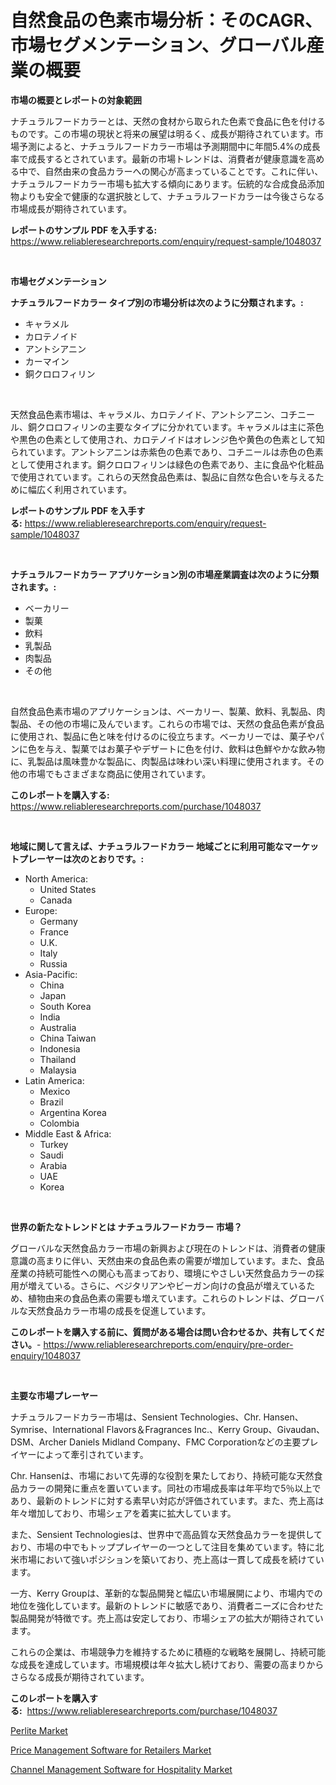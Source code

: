 <p><h1>自然食品の色素市場分析：そのCAGR、市場セグメンテーション、グローバル産業の概要</h1></p><p><strong>市場の概要とレポートの対象範囲</strong></p>
<p><p>ナチュラルフードカラーとは、天然の食材から取られた色素で食品に色を付けるものです。この市場の現状と将来の展望は明るく、成長が期待されています。市場予測によると、ナチュラルフードカラー市場は予測期間中に年間5.4%の成長率で成長するとされています。最新の市場トレンドは、消費者が健康意識を高める中で、自然由来の食品カラーへの関心が高まっていることです。これに伴い、ナチュラルフードカラー市場も拡大する傾向にあります。伝統的な合成食品添加物よりも安全で健康的な選択肢として、ナチュラルフードカラーは今後さらなる市場成長が期待されています。</p></p>
<p><strong>レポートのサンプル PDF を入手する:</strong> <a href="https://www.reliableresearchreports.com/enquiry/request-sample/1048037">https://www.reliableresearchreports.com/enquiry/request-sample/1048037</a></p>
<p>&nbsp;</p>
<p><strong>市場セグメンテーション</strong></p>
<p><strong>ナチュラルフードカラー タイプ別の市場分析は次のように分類されます。:</strong></p>
<p><ul><li>キャラメル</li><li>カロテノイド</li><li>アントシアニン</li><li>カーマイン</li><li>銅クロロフィリン</li></ul></p>
<p>&nbsp;</p>
<p><p>天然食品色素市場は、キャラメル、カロテノイド、アントシアニン、コチニール、銅クロロフィリンの主要なタイプに分かれています。キャラメルは主に茶色や黒色の色素として使用され、カロテノイドはオレンジ色や黄色の色素として知られています。アントシアニンは赤紫色の色素であり、コチニールは赤色の色素として使用されます。銅クロロフィリンは緑色の色素であり、主に食品や化粧品で使用されています。これらの天然食品色素は、製品に自然な色合いを与えるために幅広く利用されています。</p></p>
<p><strong>レポートのサンプル PDF を入手する:</strong>&nbsp;<a href="https://www.reliableresearchreports.com/enquiry/request-sample/1048037">https://www.reliableresearchreports.com/enquiry/request-sample/1048037</a></p>
<p>&nbsp;</p>
<p><strong> ナチュラルフードカラー アプリケーション別の市場産業調査は次のように分類されます。:</strong></p>
<p><ul><li>ベーカリー</li><li>製菓</li><li>飲料</li><li>乳製品</li><li>肉製品</li><li>その他</li></ul></p>
<p>&nbsp;</p>
<p><p>自然食品色素市場のアプリケーションは、ベーカリー、製菓、飲料、乳製品、肉製品、その他の市場に及んでいます。これらの市場では、天然の食品色素が食品に使用され、製品に色と味を付けるのに役立ちます。ベーカリーでは、菓子やパンに色を与え、製菓ではお菓子やデザートに色を付け、飲料は色鮮やかな飲み物に、乳製品は風味豊かな製品に、肉製品は味わい深い料理に使用されます。その他の市場でもさまざまな商品に使用されています。</p></p>
<p><strong>このレポートを購入する:</strong>&nbsp; <a href="https://www.reliableresearchreports.com/purchase/1048037">https://www.reliableresearchreports.com/purchase/1048037</a></p>
<p>&nbsp;</p>
<p><strong>地域に関して言えば、ナチュラルフードカラー 地域ごとに利用可能なマーケットプレーヤーは次のとおりです。:</strong></p>
<p><ul>
    <li>
        North America:
        <ul>
            <li>United States</li>
            <li>Canada</li>
        </ul>
    </li>
    <li>
        Europe:
        <ul>
            <li>Germany</li>
            <li>France</li>
            <li>U.K.</li>
            <li>Italy</li>
            <li>Russia</li>
        </ul>
    </li>
    <li>
        Asia-Pacific:
        <ul>
            <li>China</li>
            <li>Japan</li>
            <li>South Korea</li>
            <li>India</li>
            <li>Australia</li>
            <li>China Taiwan</li>
            <li>Indonesia</li>
            <li>Thailand</li>
            <li>Malaysia</li>
        </ul>
    </li>
    <li>
        Latin America:
        <ul>
            <li>Mexico</li>
            <li>Brazil</li>
            <li>Argentina Korea</li>
            <li>Colombia</li>
        </ul>
    </li>
    <li>
        Middle East & Africa:
        <ul>
            <li>Turkey</li>
            <li>Saudi</li>
            <li>Arabia</li>
            <li>UAE</li>
            <li>Korea</li>
        </ul>
    </li>
    </ul></p>
<p>&nbsp;</p>
<p><strong>世界の新たなトレンドとは ナチュラルフードカラー 市場？</strong></p>
<p><p>グローバルな天然食品カラー市場の新興および現在のトレンドは、消費者の健康意識の高まりに伴い、天然由来の食品色素の需要が増加しています。また、食品産業の持続可能性への関心も高まっており、環境にやさしい天然食品カラーの採用が増えている。さらに、ベジタリアンやビーガン向けの食品が増えているため、植物由来の食品色素の需要も増えています。これらのトレンドは、グローバルな天然食品カラー市場の成長を促進しています。</p></p>
<p><strong>このレポートを購入する前に、質問がある場合は問い合わせるか、共有してください。</strong>- <a href="https://www.reliableresearchreports.com/enquiry/pre-order-enquiry/1048037">https://www.reliableresearchreports.com/enquiry/pre-order-enquiry/1048037</a></p>
<p>&nbsp;</p>
<p><strong>主要な市場プレーヤー</strong></p>
<p><p>ナチュラルフードカラー市場は、Sensient Technologies、Chr. Hansen、Symrise、International Flavors＆Fragrances Inc.、Kerry Group、Givaudan、DSM、Archer Daniels Midland Company、FMC Corporationなどの主要プレイヤーによって牽引されています。</p><p>Chr. Hansenは、市場において先導的な役割を果たしており、持続可能な天然食品カラーの開発に重点を置いています。同社の市場成長率は年平均で5％以上であり、最新のトレンドに対する素早い対応が評価されています。また、売上高は年々増加しており、市場シェアを着実に拡大しています。</p><p>また、Sensient Technologiesは、世界中で高品質な天然食品カラーを提供しており、市場の中でもトッププレイヤーの一つとして注目を集めています。特に北米市場において強いポジションを築いており、売上高は一貫して成長を続けています。</p><p>一方、Kerry Groupは、革新的な製品開発と幅広い市場展開により、市場内での地位を強化しています。最新のトレンドに敏感であり、消費者ニーズに合わせた製品開発が特徴です。売上高は安定しており、市場シェアの拡大が期待されています。</p><p>これらの企業は、市場競争力を維持するために積極的な戦略を展開し、持続可能な成長を達成しています。市場規模は年々拡大し続けており、需要の高まりからさらなる成長が期待されています。</p></p>
<p><strong>このレポートを購入する:</strong>&nbsp;&nbsp;<a href="https://www.reliableresearchreports.com/purchase/1048037">https://www.reliableresearchreports.com/purchase/1048037</a></p>
<p><p><a href="https://github.com/Glendatilghmankmgz0rbhwpy/Market-Research-Report-List-1/blob/main/perlite-market.md">Perlite Market</a></p><p><a href="https://mire-aunt-385.notion.site/Price-Management-Software-for-Retailers-Market-Size-2024-2031-Global-Industrial-Analysis-Key-Geog-2cb729e38359416e8cfef10b7d4cab26">Price Management Software for Retailers Market</a></p><p><a href="https://butternut-bug-553.notion.site/Channel-Management-Software-for-Hospitality-Market-Offer-Valuable-Insights-into-Market-Size-Market--a438f5202a5e482abf64e94d9ce9d75b">Channel Management Software for Hospitality Market</a></p></p>